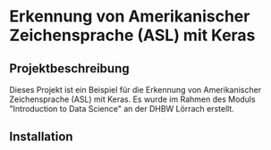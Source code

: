 # Erkennung von Amerikanischer Zeichensprache (ASL) mit Keras
## Projektbeschreibung

Dieses Projekt ist ein Beispiel für die Erkennung von Amerikanischer Zeichensprache (ASL) mit Keras. Es wurde im Rahmen des Moduls "Introduction to Data Science" an der DHBW Lörrach erstellt.

## Installation

